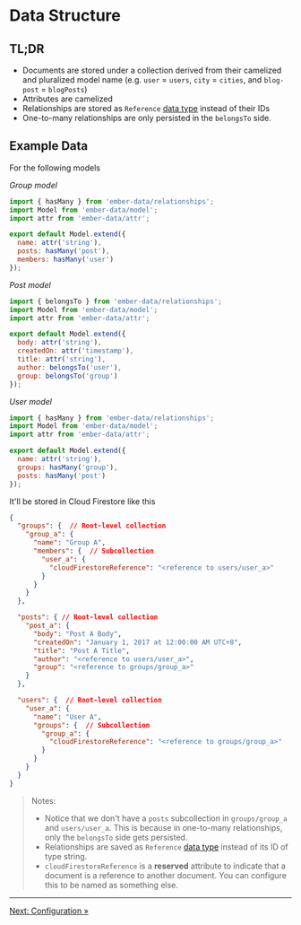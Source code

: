 # Data Structure

## TL;DR

- Documents are stored under a collection derived from their camelized and pluralized model name (e.g. `user` = `users`, `city` = `cities`, and `blog-post` = `blogPosts`)
- Attributes are camelized
- Relationships are stored as `Reference` [data type](https://firebase.google.com/docs/firestore/manage-data/data-types#data_types) instead of their IDs
- One-to-many relationships are only persisted in the `belongsTo` side.

## Example Data

For the following models

*Group model*

```javascript
import { hasMany } from 'ember-data/relationships';
import Model from 'ember-data/model';
import attr from 'ember-data/attr';

export default Model.extend({
  name: attr('string'),
  posts: hasMany('post'),
  members: hasMany('user')
});
```

*Post model*

```javascript
import { belongsTo } from 'ember-data/relationships';
import Model from 'ember-data/model';
import attr from 'ember-data/attr';

export default Model.extend({
  body: attr('string'),
  createdOn: attr('timestamp'),
  title: attr('string'),
  author: belongsTo('user'),
  group: belongsTo('group')
});
```

*User model*

```javascript
import { hasMany } from 'ember-data/relationships';
import Model from 'ember-data/model';
import attr from 'ember-data/attr';

export default Model.extend({
  name: attr('string'),
  groups: hasMany('group'),
  posts: hasMany('post')
});
```

It'll be stored in Cloud Firestore like this

```json
{
  "groups": {  // Root-level collection
    "group_a": {
      "name": "Group A",
      "members": {  // Subcollection
        "user_a": {
          "cloudFirestoreReference": "<reference to users/user_a>"
        }
      }
    }
  },

  "posts": { // Root-level collection
    "post_a": {
      "body": "Post A Body",
      "createdOn": "January 1, 2017 at 12:00:00 AM UTC+8",
      "title": "Post A Title",
      "author": "<reference to users/user_a>",
      "group": "<reference to groups/group_a>"
    }
  },

  "users": {  // Root-level collection
    "user_a": {
      "name": "User A",
      "groups": {  // Subcollection
        "group_a": {
          "cloudFirestoreReference": "<reference to groups/group_a>"
        }
      }
    }
  }
}
```

> Notes:
>
> - Notice that we don't have a `posts` subcollection in `groups/group_a` and `users/user_a`. This is because in one-to-many relationships, only the `belongsTo` side gets persisted.
> - Relationships are saved as `Reference` [data type](https://firebase.google.com/docs/firestore/manage-data/data-types#data_types) instead of its ID of type string.
> - `cloudFirestoreReference` is a **reserved** attribute to indicate that a document is a reference to another document. You can configure this to be named as something else.

---

[Next: Configuration »](https://github.com/rmmmp/ember-cloud-firestore-adapter/blob/master/guides/02-configuration.md)
